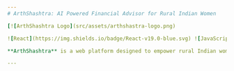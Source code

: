 ```yaml
---
# ArthShashtra: AI Powered Financial Advisor for Rural Indian Women

[![ArthShashtra Logo](src/assets/arthshastra-logo.png)

![React](https://img.shields.io/badge/React-v19.0-blue.svg) ![JavaScript](https://img.shields.io/badge/JavaScript-ES6+-yellow.svg) ![CSS](https://img.shields.io/badge/CSS-Responsive-green.svg)

**ArthShashtra** is a web platform designed to empower rural Indian women with financial literacy, personalized financial guidance, and tools to make informed financial decisions. It combines cutting-edge technology such as AI, ML, and engaging features to foster financial independence in underserved communities.

---
```

